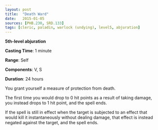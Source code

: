 ```yaml
---
layout: post
title:  "Death Ward"
date:   2015-01-05
sources: [PHB.230, SRD.133]
tags: [cleric, paladin, warlock (undying), level5, abjuration]
---
```


**5th-level abjuration**

**Casting Time**: 1 minute

**Range**: Self

**Components**: V, S

**Duration**: 24 hours

You grant yourself a measure of protection from death.

The first time you would drop to 0 hit points as a result of taking damage, you instead drops to 1 hit point, and the spell ends.

If the spell is still in effect when the target is subjected to an effect that would kill it instantaneously without dealing damage, that effect is instead negated against the target, and the spell ends.
